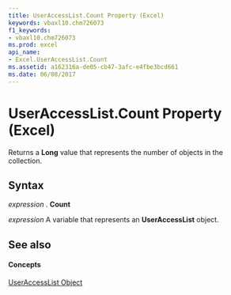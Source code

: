 ```yaml
---
title: UserAccessList.Count Property (Excel)
keywords: vbaxl10.chm726073
f1_keywords:
- vbaxl10.chm726073
ms.prod: excel
api_name:
- Excel.UserAccessList.Count
ms.assetid: a162316a-de05-cb47-3afc-e4fbe3bcd661
ms.date: 06/08/2017
---
```



# UserAccessList.Count Property (Excel)

Returns a  **Long** value that represents the number of objects in the collection.


## Syntax

 _expression_ . **Count**

 _expression_ A variable that represents an **UserAccessList** object.


## See also


#### Concepts


[UserAccessList Object](Excel.UserAccessList.md)

